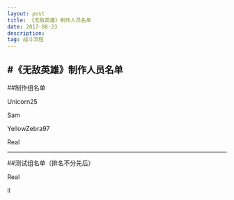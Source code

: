 ```yaml
---
layout: post
title: 《无敌英雄》制作人员名单
date: 2017-08-23
description:  
tag: 战斗流程
---
```

#《无敌英雄》制作人员名单
---
##制作组名单

Unicorn25

Sam

YellowZebra97

Real


---
##测试组名单（排名不分先后）

Real

ll
